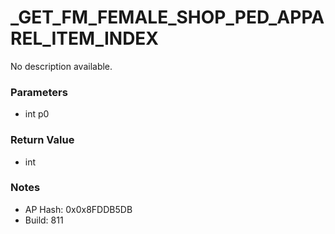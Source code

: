 # _GET_FM_FEMALE_SHOP_PED_APPAREL_ITEM_INDEX

No description available.

### Parameters
* int p0

### Return Value
* int

### Notes
* AP Hash: 0x0x8FDDB5DB
* Build: 811

